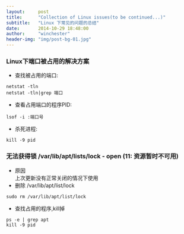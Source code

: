 ```yaml
---
layout:     post
title:      "Collection of Linux issues(to be continued...)"
subtitle:   "Linux 下常见的问题的总结"
date:       2014-10-29 18:48:00
author:     "winchester"
header-img: "img/post-bg-01.jpg"
---
```


### Linux下端口被占用的解决方案

* 查找被占用的端口:
<pre><code>netstat -tln
netstat -tln|grep 端口</code></pre>
* 查看占用端口的程序PID:
<pre><code>lsof -i :端口号</code></pre>
* 杀死进程:
<pre><code>kill -9 pid</code></pre>

### 无法获得锁 /var/lib/apt/lists/lock - open (11: 资源暂时不可用)
* 原因  
上次更新没有正常关闭的情况下使用
* 删除 /var/lib/apt/list/lock
<pre><code>sudo rm /var/lib/apt/list/lock</code></pre>
* 查找占用的程序,kill掉
<pre><code>ps -e | grep apt
kill -9 pid</code></pre>
